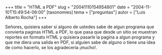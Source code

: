 +++
title = "HTML a PDF"
slug = "20041110154954801"
date = "2004-11-10T15:49:54-06:00"
[taxonomies]
tema = ["preguntas"]
autor = ["Luis Alberto Rocha"]
+++

Señores, quisiera saber si alguno de ustedes sabe de algun programa que
convierta paginas HTML a PDF, lo que pasa que desde un sitio se muestran
reportes en formato HTML y quisiera pasarle la pagina a algun programa y
que me diera una salida en PDF, si alguien sabe de alguno o tiene una
idea de como hacerlo, se los agradeceria ¡mucho!.

